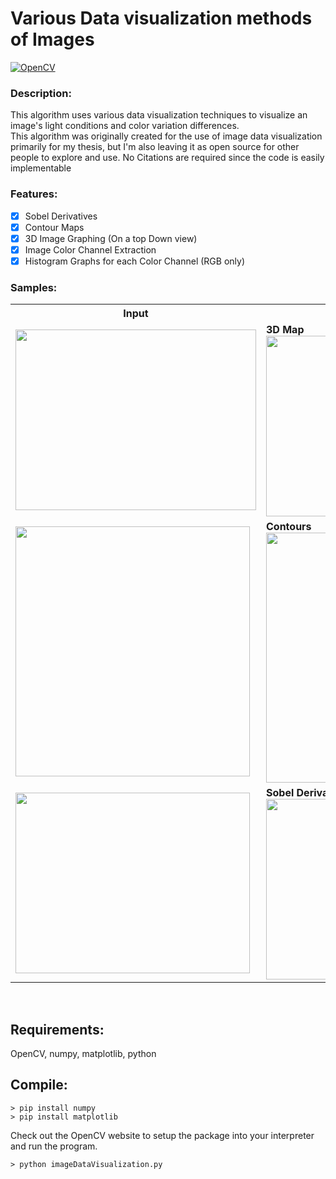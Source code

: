 # Various Data visualization methods of Images
[![OpenCV](https://img.shields.io/badge/opencv-%23white.svg?style=for-the-badge&logo=opencv&logoColor=white)](https://docs.opencv.org/4.x/d6/d00/tutorial_py_root.html) <br/>


### Description:
This algorithm uses various data visualization techniques to visualize an image's light conditions and color variation differences. <br/>
This algorithm was originally created for the use of image data visualization primarily for my thesis, but I'm also leaving it as open source for other people to explore and use. No Citations are required since the code is easily implementable

### Features:
 - [x] Sobel Derivatives
 - [x] Contour Maps
 - [x] 3D Image Graphing (On a top Down view)
 - [x] Image Color Channel Extraction
 - [x] Histogram Graphs for each Color Channel (RGB only)

### Samples:
<table>
<th>Input</th><th>Output</th>
<tr>
<td><img src="https://github.com/ChilledFerrum/Python/blob/49acd0aed8e7d6dace0ae3a1a959b0c7e68e8a78/Image%20Data%20Visualization/input/2015_02453.jpg" width="385" height="289"></td>
<td><strong>3D Map</strong><br/><img src="https://github.com/ChilledFerrum/Python/blob/49acd0aed8e7d6dace0ae3a1a959b0c7e68e8a78/Image%20Data%20Visualization/output/3D/3D_2015_02453.jpg" width="385" height="289"></td>
</tr>

<tr>
<td><img src="https://github.com/ChilledFerrum/Python/blob/6b59b4673d74c2562374d4e37c4975bed71c2570/Image%20Data%20Visualization/input/2015_05757.jpg" width="375" height="400"></td>
<td><strong>Contours</strong><br/><img src="https://github.com/ChilledFerrum/Python/blob/6b59b4673d74c2562374d4e37c4975bed71c2570/Image%20Data%20Visualization/output/contours/Contour_2015_05757.jpg" width="375" height="400"></td>
</tr>

<tr>
<td><img src="https://github.com/ChilledFerrum/Python/blob/6b59b4673d74c2562374d4e37c4975bed71c2570/Image%20Data%20Visualization/input/IMG_4813.jpg" width="375" height="289"></td>
<td><strong>Sobel Derivatives</strong><br/><img src="https://github.com/ChilledFerrum/Python/blob/6b59b4673d74c2562374d4e37c4975bed71c2570/Image%20Data%20Visualization/output/sobel/Sobel_IMG_4813.jpg" width="375" height="289"></td>
</tr>
</table> <br/>

## Requirements:
OpenCV, numpy, matplotlib, python


## Compile:
```
> pip install numpy
> pip install matplotlib
```
Check out the OpenCV website to setup the package into your interpreter and run the program.
```
> python imageDataVisualization.py
```
